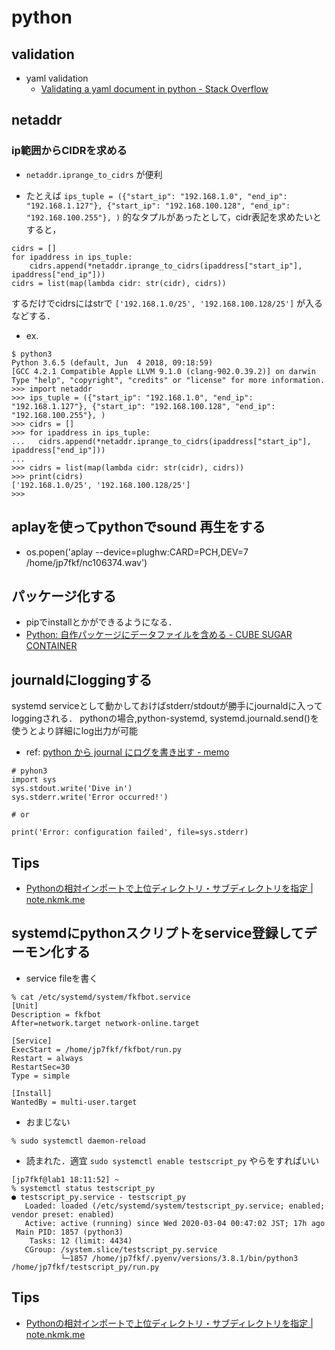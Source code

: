 # python

## validation
- yaml validation
  - [Validating a yaml document in python - Stack Overflow](https://stackoverflow.com/questions/3262569/validating-a-yaml-document-in-python)

## netaddr
### ip範囲からCIDRを求める
- `netaddr.iprange_to_cidrs` が便利

- たとえば
`ips_tuple = ({"start_ip": "192.168.1.0", "end_ip": "192.168.1.127"}, {"start_ip": "192.168.100.128", "end_ip": "192.168.100.255"}, )`
的なタプルがあったとして，cidr表記を求めたいとすると，
```
cidrs = []
for ipaddress in ips_tuple:
    cidrs.append(*netaddr.iprange_to_cidrs(ipaddress["start_ip"], ipaddress["end_ip"]))
cidrs = list(map(lambda cidr: str(cidr), cidrs))
```
するだけでcidrsにはstrで `['192.168.1.0/25', '192.168.100.128/25']` が入るなどする．

- ex.
```
$ python3
Python 3.6.5 (default, Jun  4 2018, 09:18:59)
[GCC 4.2.1 Compatible Apple LLVM 9.1.0 (clang-902.0.39.2)] on darwin
Type "help", "copyright", "credits" or "license" for more information.
>>> import netaddr
>>> ips_tuple = ({"start_ip": "192.168.1.0", "end_ip": "192.168.1.127"}, {"start_ip": "192.168.100.128", "end_ip": "192.168.100.255"}, )
>>> cidrs = []
>>> for ipaddress in ips_tuple:
...   cidrs.append(*netaddr.iprange_to_cidrs(ipaddress["start_ip"], ipaddress["end_ip"]))
...
>>> cidrs = list(map(lambda cidr: str(cidr), cidrs))
>>> print(cidrs)
['192.168.1.0/25', '192.168.100.128/25']
>>>
```

## aplayを使ってpythonでsound 再生をする
- os.popen('aplay --device=plughw:CARD=PCH,DEV=7 /home/jp7fkf/nc106374.wav')

## パッケージ化する
- pipでinstallとかができるようになる．
- [Python: 自作パッケージにデータファイルを含める - CUBE SUGAR CONTAINER](https://blog.amedama.jp/entry/2015/12/26/012332)

## journaldにloggingする
systemd serviceとして動かしておけばstderr/stdoutが勝手にjournaldに入ってloggingされる．
pythonの場合,python-systemd, systemd.journald.send()を使うとより詳細にlog出力が可能
- ref: [python から journal にログを書き出す - memo](https://u7fa9.org/memo/HEAD/archives/2015-11/2015-11-21.rst)

```
# pyhon3
import sys
sys.stdout.write('Dive in')
sys.stderr.write('Error occurred!')

# or

print('Error: configuration failed', file=sys.stderr)
```

## Tips
-  [Pythonの相対インポートで上位ディレクトリ・サブディレクトリを指定 | note.nkmk.me](https://note.nkmk.me/python-relative-import/)

## systemdにpythonスクリプトをservice登録してデーモン化する

- service fileを書く
```
% cat /etc/systemd/system/fkfbot.service
[Unit]
Description = fkfbot
After=network.target network-online.target

[Service]
ExecStart = /home/jp7fkf/fkfbot/run.py
Restart = always
RestartSec=30
Type = simple

[Install]
WantedBy = multi-user.target
```
- おまじない
```
% sudo systemctl daemon-reload
```
- 読まれた．適宜 `sudo systemctl enable testscript_py` やらをすればいい
```
[jp7fkf@lab1 18:11:52] ~
% systemctl status testscript_py
● testscript_py.service - testscript_py
   Loaded: loaded (/etc/systemd/system/testscript_py.service; enabled; vendor preset: enabled)
   Active: active (running) since Wed 2020-03-04 00:47:02 JST; 17h ago
 Main PID: 1857 (python3)
    Tasks: 12 (limit: 4434)
   CGroup: /system.slice/testscript_py.service
           └─1857 /home/jp7fkf/.pyenv/versions/3.8.1/bin/python3 /home/jp7fkf/testscript_py/run.py
```

## Tips
-  [Pythonの相対インポートで上位ディレクトリ・サブディレクトリを指定 | note.nkmk.me](https://note.nkmk.me/python-relative-import/)
